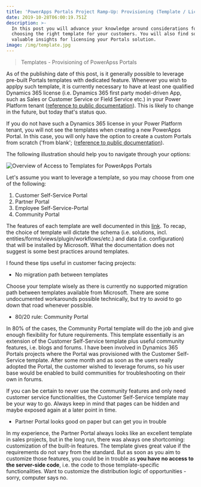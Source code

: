 ```yaml
---
title: 'PowerApps Portals Project Ramp-Up: Provisioning (Template / Licensing)'
date: 2019-10-28T06:00:19.751Z
description: >-
  In this post you will advance your knowledge around considerations for
  choosing the right template for your customers. You will also find some
  valuable insights for licensing your Portals solution.
image: /img/template.jpg
---
```

> Templates - Provisioning of PowerApss Portals

As of the publishing date of this post, is it generally possible to leverage pre-built Portals templates with dedicated feature. 
Whenever you wish to applpy such template, it is currently necessary to have at least one qualified Dynamics 365 license (i.e. Dynamics 365 first party model-driven App, such as Sales or Customer Service or Field Service etc.) in your Power Platform tenant ([reference to public documentation](https://docs.microsoft.com/en-us/powerapps/maker/portals/create-dynamics-portal)). This is likely to change in the future, but today that's status quo.

If you do not have such a Dynamics 365 license in your Power Platform tenant, you will not see the templates when creating a new PowerApps Portal. In this case, you will only have the option to create a custom Portals from scratch ('from blank'; ([reference to public documentation](https://docs.microsoft.com/en-us/powerapps/maker/portals/create-portal)).

The following illustration should help you to navigate through your options:

![Overview of Access to Templates for PowerApps Portals](/img/overview_portals-templates.jpg "Overview of Access to Templates for PowerApps Portals")

Let's assume you want to leverage a template, so you may choose from one of the following:

1. Customer Self-Service Portal
2. Partner Portal
3. Employee Self-Service-Portal
4. Community Portal

The features of each template are well documented in this [link](https://docs.microsoft.com/en-us/powerapps/maker/portals/portal-templates). To recap, the choice of template will dictate the schema (i.e. solutions, incl. entities/forms/views/plugin/workflows/etc.) and data (i.e. configuration) that will be installed by Microsoft. What the documentation does not suggest is some best practices around templates.

I found these tips useful in customer facing projects:

* No migration path between templates

Choose your template wisely as there is currently no supported migration path between templates
 available from Microsoft. There are some undocumented workarounds possible technically, but try to avoid to go down that road whenever possible.

* 80/20 rule: Community Portal

In 80% of the cases, the Community Portal template will do the job and give enough flexibility for future requirements. This template essentially is an extension of the Customer Self-Service template plus useful community features, i.e. blogs and forums. I have been involved in Dynamics 365 Portals projects where the Portal was provisioned with the Customer Self-Service template. After some month and as soon as the users really adopted the Portal, the customer wished to leverage forums, so his user base would be enabled to build communities for troubleshooting on their own in forums. 

If you can be certain to never use the community features and only need customer service functionalities, the Customer Self-Service template may be your way to go. Always keep in mind that pages can be hidden and maybe exposed again at a later point in time.

* Partner Portal looks good on paper  but can get you in trouble

In my experience, the Partner Portal always looks like an excellent template in sales projects, but in the long run, there was always one shortcoming: customization of the built-in features. The template gives great value if the requirements do not vary from the standard. But as soon as you aim to customize those features, you could be in trouble as **you have no access to the server-side code**, i.e. the code to those template-specific functionalities. Want to customize the distribution logic of opportunities - sorry, computer says no.
